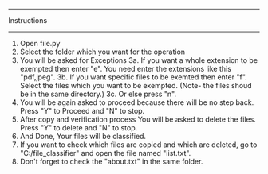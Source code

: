 ********************
Instructions
********************
1. Open file.py
2. Select the folder which you want for the operation
3. You will be asked for Exceptions
	3a. If you want a whole extension to be exempted then enter "e". You need enter the extensions like this "pdf,jpeg".
	3b. If you want specific files to be exemted then enter "f". Select the files which you want to be exempted. (Note- the files shoud be in the same directory.)
	3c. Or else press "n".
4. You will be again asked to proceed because there will be no step back. Press "Y" to Proceed and "N" to stop.
5. After copy and verification process You will be asked to delete the files. Press "Y" to delete and "N" to stop.
6. And Done, Your files will be classified.
7. If you want to check which files are copied and which are deleted, go to "C:/file_classifier" and open the file named "list.txt".
8. Don't forget to check the "about.txt" in the same folder. 
